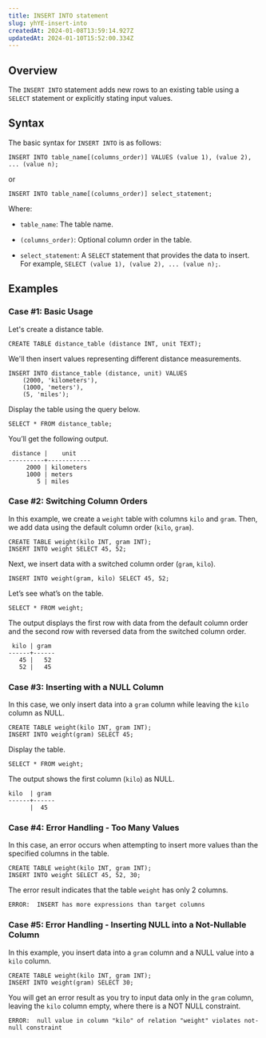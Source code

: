 ```yaml
---
title: INSERT INTO statement
slug: yhYE-insert-into
createdAt: 2024-01-08T13:59:14.927Z
updatedAt: 2024-01-10T15:52:00.334Z
---
```


## **Overview**

The `INSERT INTO` statement adds new rows to an existing table using a `SELECT` statement or explicitly stating input values.

## **Syntax**

The basic syntax for `INSERT INTO` is as follows:

```pgsql
INSERT INTO table_name[(columns_order)] VALUES (value 1), (value 2), ... (value n);
```

or

```pgsql
INSERT INTO table_name[(columns_order)] select_statement; 
```

Where:

*   `table_name`: The table name.

*   `(columns_order)`: Optional column order in the table.

*   `select_statement`: A `SELECT` statement that provides the data to insert. For example, `SELECT (value 1), (value 2), ... (value n);`.

## **Examples**

### **Case #1: Basic Usage**

Let's create a distance table.&#x20;

```pgsql
CREATE TABLE distance_table (distance INT, unit TEXT);
```

We'll then insert values representing different distance measurements.

```pgsql
INSERT INTO distance_table (distance, unit) VALUES
    (2000, 'kilometers'),
    (1000, 'meters'),
    (5, 'miles');
```

Display the table using the query below.

```pgsql
SELECT * FROM distance_table;
```

You’ll get the following output.

```pgsql
 distance |    unit    
----------+------------
     2000 | kilometers
     1000 | meters
        5 | miles
```

### **Case #2: Switching Column Orders**

In this example, we create a `weight` table with columns `kilo` and `gram`. Then, we add data using the default column order (`kilo`, `gram`).

```pgsql
CREATE TABLE weight(kilo INT, gram INT);
INSERT INTO weight SELECT 45, 52;
```

Next, we insert data with a switched column order (`gram`, `kilo`).

```pgsql
INSERT INTO weight(gram, kilo) SELECT 45, 52;
```

Let’s see what’s on the table.

```pgsql
SELECT * FROM weight;
```

The output displays the first row with data from the default column order and the second row with reversed data from the switched column order.

```pgsql
 kilo | gram 
------+------
   45 |   52
   52 |   45
```

### **Case #3: Inserting with a NULL Column**

In this case, we only insert data into a `gram` column while leaving the `kilo` column as NULL.

```pgsql
CREATE TABLE weight(kilo INT, gram INT);
INSERT INTO weight(gram) SELECT 45;
```

Display the table.

```pgsql
SELECT * FROM weight;
```

The output shows the first column (`kilo`) as NULL.

```pgsql
kilo  | gram 
------+------
      |  45 
```

### **Case #4: Error Handling - Too Many Values**

In this case, an error occurs when attempting to insert more values than the specified columns in the table.

```pgsql
CREATE TABLE weight(kilo INT, gram INT);
INSERT INTO weight SELECT 45, 52, 30;
```

The error result indicates that the table `weight` has only 2 columns.

```pgsql
ERROR:  INSERT has more expressions than target columns
```

### **Case #5: Error Handling - Inserting NULL into a Not-Nullable Column**

In this example, you insert data into a `gram` column and a NULL value into a `kilo` column.

```pgsql
CREATE TABLE weight(kilo INT, gram INT);
INSERT INTO weight(gram) SELECT 30;
```

You will get an error result as you try to input data only in the `gram` column, leaving the `kilo` column empty, where there is a NOT NULL constraint.

```pgsql
ERROR:  null value in column "kilo" of relation "weight" violates not-null constraint
```

